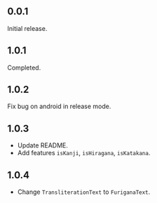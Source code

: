 ## 0.0.1

Initial release.

## 1.0.1

Completed.

## 1.0.2

Fix bug on android in release mode.

## 1.0.3

- Update README.
- Add features `isKanji`, `isHiragana`, `isKatakana`.

## 1.0.4

- Change `TransliterationText` to `FuriganaText`.

